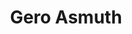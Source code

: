 ---
category: residents
layout: post
title: Gero Asmuth 
profession: design
image: /images/residents/Jasper-Andries.jpg
---